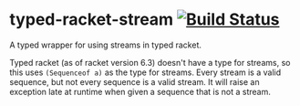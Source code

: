 typed-racket-stream [![Build Status](https://travis-ci.org/AlexKnauth/typed-racket-stream.png?branch=master)](https://travis-ci.org/AlexKnauth/typed-racket-stream)
===
A typed wrapper for using streams in typed racket.

Typed racket (as of racket version 6.3) doesn't have a type for streams, so this
uses `(Sequenceof a)` as the type for streams. Every stream is a valid sequence,
but not every sequence is a valid stream. It will raise an exception late at
runtime when given a sequence that is not a stream.
